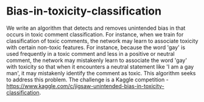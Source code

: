# Bias-in-toxicity-classification
We write an algorithm that detects and removes unintended bias in that occurs in toxic comment classification. For instance, when we train for classification of toxic comments, the network may learn to associate toxicity with certain non-toxic features. For instance, because the word 'gay' is used frequently in a toxic comment and less in a positive or neutral comment, the network may mistakenly learn to associate the word 'gay' with toxicity so that when it encounters a neutral statement like 'I am a gay man', it may mistakenly identify the comment as toxic. This algorithm seeks to address this problem. The challenge is a Kaggle competition - https://www.kaggle.com/c/jigsaw-unintended-bias-in-toxicity-classification.   
